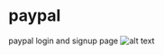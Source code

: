 # paypal
paypal login and signup page
![alt text](https://res.cloudinary.com/gabbyprecious/image/upload/v1607688738/qatn1ineaferyv5axkun.svg)
